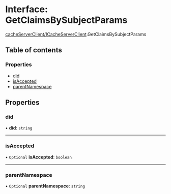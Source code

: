 # Interface: GetClaimsBySubjectParams

[cacheServerClient/ICacheServerClient](../modules/cacheServerClient_ICacheServerClient.md).GetClaimsBySubjectParams

## Table of contents

### Properties

- [did](cacheServerClient_ICacheServerClient.GetClaimsBySubjectParams.md#did)
- [isAccepted](cacheServerClient_ICacheServerClient.GetClaimsBySubjectParams.md#isaccepted)
- [parentNamespace](cacheServerClient_ICacheServerClient.GetClaimsBySubjectParams.md#parentnamespace)

## Properties

### did

• **did**: `string`

___

### isAccepted

• `Optional` **isAccepted**: `boolean`

___

### parentNamespace

• `Optional` **parentNamespace**: `string`
